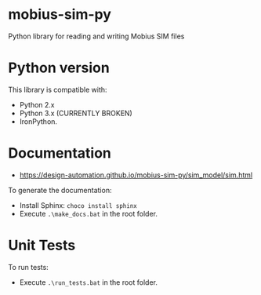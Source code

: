 # mobius-sim-py
Python library for reading and writing Mobius SIM files

# Python version
This library is compatible with:
- Python 2.x 
- Python 3.x (CURRENTLY BROKEN)
- IronPython.

# Documentation
- https://design-automation.github.io/mobius-sim-py/sim_model/sim.html

To generate the documentation:
- Install Sphinx: `choco install sphinx`
- Execute `.\make_docs.bat` in the root folder.

# Unit Tests

To run tests:
- Execute `.\run_tests.bat` in the root folder.